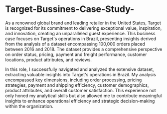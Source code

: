 # Target-Bussines-Case-Study-
As a renowned global brand and leading retailer in the United States, Target is recognized for its commitment to delivering exceptional value, inspiration, and innovation, creating an unparalleled guest experience. This business case focuses on Target's operations in Brazil, presenting insights derived from the analysis of a dataset encompassing 100,000 orders placed between 2016 and 2018. The dataset provides a comprehensive perspective on order status, pricing, payment and freight performance, customer locations, product attributes, and reviews.

In this role, I successfully navigated and analyzed the extensive dataset, extracting valuable insights into Target's operations in Brazil. My analysis encompassed key dimensions, including order processing, pricing strategies, payment and shipping efficiency, customer demographics, product attributes, and overall customer satisfaction. This experience not only honed my analytical skills but also allowed me to contribute meaningful insights to enhance operational efficiency and strategic decision-making within the organization.






